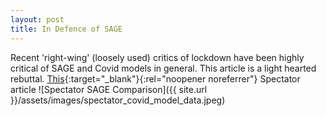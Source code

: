 ```yaml
---
layout: post
title: In Defence of SAGE
---
```

Recent 'right-wing' (loosely used) critics of lockdown have been highly critical of SAGE and Covid models in general. This article is a light hearted rebuttal.
[This](https://www.spectator.co.uk/article/how-did-sage-scenarios-compare-to-reality-an-update){:target="_blank"}{:rel="noopener noreferrer"} Spectator article ![Spectator SAGE Comparison]({{ site.url }}/assets/images/spectator_covid_model_data.jpeg)
